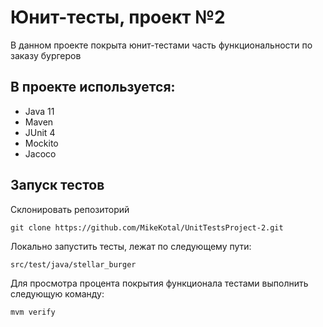 # Юнит-тесты, проект №2
В данном проекте покрыта юнит-тестами часть функциональности по заказу бургеров
## В проекте используется:
* Java 11
* Maven
* JUnit 4
* Mockito
* Jacoco
## Запуск тестов
Склонировать репозиторий
```
git clone https://github.com/MikeKotal/UnitTestsProject-2.git
```
Локально запустить тесты, лежат по следующему пути:
```
src/test/java/stellar_burger
```
Для просмотра процента покрытия функционала тестами выполнить следующую команду:
```
mvm verify
```